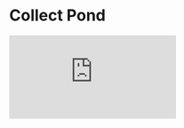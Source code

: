 # Collect Pond


![Fantastic rendering of Collect Pond with the British settlers](https://images.nypl.org/index.php?id=800079&t=w)

